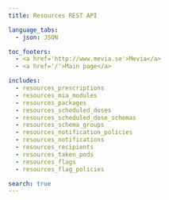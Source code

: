 ```yaml
---
title: Resources REST API

language_tabs:
  - json: JSON

toc_footers:
  - <a href='http://www.mevia.se'>Mevia</a>
  - <a href='/'>Main page</a>

includes:
  - resources_prescriptions
  - resources_mia_modules
  - resources_packages
  - resources_scheduled_doses
  - resources_scheduled_dose_schemas
  - resources_schema_groups
  - resources_notification_policies
  - resources_notifications
  - resources_recipients
  - resources_taken_pods
  - resources_flags
  - resources_flag_policies

search: true
---
```

